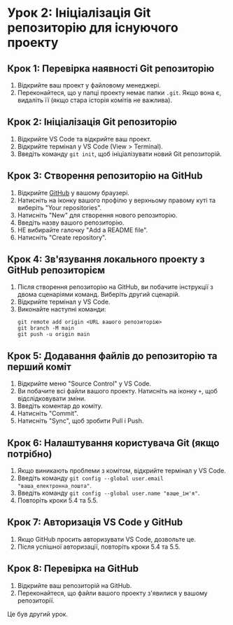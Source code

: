 # Урок 2: Ініціалізація Git репозиторію для існуючого проекту

## Крок 1: Перевірка наявності Git репозиторію
1. Відкрийте ваш проект у файловому менеджері.
2. Переконайтеся, що у папці проекту немає папки `.git`. Якщо вона є, видаліть її (якщо стара історія комітів не важлива).

## Крок 2: Ініціалізація Git репозиторію
1. Відкрийте VS Code та відкрийте ваш проект.
2. Відкрийте термінал у VS Code (View > Terminal).
3. Введіть команду `git init`, щоб ініціалізувати новий Git репозиторій.

## Крок 3: Створення репозиторію на GitHub
1. Відкрийте [GitHub](https://github.com/) у вашому браузері.
2. Натисніть на іконку вашого профілю у верхньому правому куті та виберіть "Your repositories".
3. Натисніть "New" для створення нового репозиторію.
4. Введіть назву вашого репозиторію.
5. НЕ вибирайте галочку "Add a README file".
6. Натисніть "Create repository".

## Крок 4: Зв'язування локального проекту з GitHub репозиторієм
1. Після створення репозиторію на GitHub, ви побачите інструкції з двома сценаріями команд. Виберіть другий сценарій.
2. Відкрийте термінал у VS Code.
3. Виконайте наступні команди:
   ```
   git remote add origin <URL вашого репозиторію>
   git branch -M main
   git push -u origin main
   ```

## Крок 5: Додавання файлів до репозиторію та перший коміт
1. Відкрийте меню "Source Control" у VS Code.
2. Ви побачите всі файли вашого проекту. Натисніть на іконку `+`, щоб відслідковувати зміни.
3. Введіть коментар до коміту.
4. Натисніть "Commit".
5. Натисніть "Sync", щоб зробити Pull і Push.

## Крок 6: Налаштування користувача Git (якщо потрібно)
1. Якщо виникають проблеми з комітом, відкрийте термінал у VS Code.
2. Введіть команду `git config --global user.email "ваша_електронна_пошта"`.
3. Введіть команду `git config --global user.name "ваше_ім'я"`.
4. Повторіть кроки 5.4 та 5.5.

## Крок 7: Авторизація VS Code у GitHub
1. Якщо GitHub просить авторизувати VS Code, дозвольте це.
2. Після успішної авторизації, повторіть кроки 5.4 та 5.5.

## Крок 8: Перевірка на GitHub
1. Відкрийте ваш репозиторій на GitHub.
2. Переконайтеся, що файли вашого проекту з'явилися у вашому репозиторії.

Це був другий урок.
